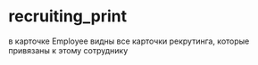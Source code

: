 # recruiting_print

в карточке Employee видны все карточки рекрутинга, которые привязаны к этому сотруднику
